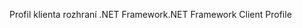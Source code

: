 <span data-ttu-id="29d42-101">Profil klienta rozhraní .NET Framework</span><span class="sxs-lookup"><span data-stu-id="29d42-101">.NET Framework Client Profile</span></span>